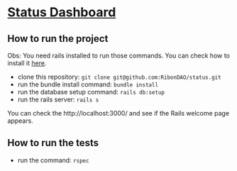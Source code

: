 # [Status Dashboard](https://status.ribon.io/)

## How to run the project

Obs: You need rails installed to run those commands. You can check how to
install it [here](https://www.howtoforge.com/tutorial/ubuntu-ruby-on-rails/).

- clone this repository: `git clone git@github.com:RibonDAO/status.git`
- run the bundle install command: `bundle install`
- run the database setup command: `rails db:setup`
- run the rails server: `rails s`

You can check the http://localhost:3000/ and see if the Rails welcome page appears.

## How to run the tests

- run the command: `rspec`
